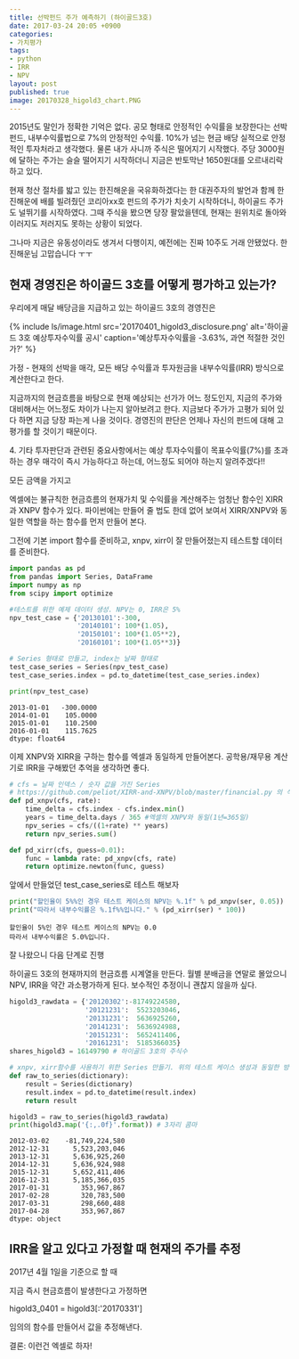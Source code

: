 ```yaml
---
title: 선박펀드 주가 예측하기 (하이골드3호)
date: 2017-03-24 20:05 +0900
categories:
- 가치평가
tags:
- python
- IRR
- NPV
layout: post
published: true
image: 20170328_higold3_chart.PNG
---
```


2015년도 말인가 정확한 기억은 없다. 공모 형태로 안정적인 수익률을 보장한다는 선박펀드, 내부수익률법으로 7%의 안정적인 수익률. 10%가 넘는 현금 배당 실적으로 안정적인 투자처라고 생각했다. 물론 내가 사니까 주식은 떨어지기 시작했다. 주당 3000원에 달하는 주가는 슬슬 떨어지기 시작하더니 지금은 반토막난 1650원대를 오르내리락 하고 있다.

현재 청산 절차를 밟고 있는 한진해운을 국유화하겠다는 한 대권주자의 발언과 함께 한진해운에 배를 빌려줬던 코리아xx호 펀드의 주가가 치솟기 시작하더니, 하이골드 주가도 널뛰기를 시작하였다. 그때 주식을 봤으면 당장 팔았을텐데, 현재는 원위치로 돌아와 이러지도 저러지도 못하는 상황이 되었다.

그나마 지금은 유동성이라도 생겨서 다행이지, 예전에는 진짜 10주도 거래 안됐었다. 한진해운님 고맙습니다 ㅜㅜ


## 현재 경영진은 하이골드 3호를 어떻게 평가하고 있는가?

우리에게 매달 배당금을 지급하고 있는 하이골드 3호의 경영진은 

{% include ls/image.html
   src='20170401_higold3_disclosure.png'
   alt='하이골드 3호 예상투자수익률 공시'
   caption='예상투자수익률을 -3.63%, 과연 적절한 것인가?' %}

가정 - 현재의 선박을 매각, 모든 배당 수익률과 투자원금을 내부수익률(IRR) 방식으로 계산한다고 한다.

지금까지의 현금흐름을 바탕으로 현재 예상되는 선가가 어느 정도인지, 지금의 주가와 대비해서는 어느정도 차이가 나는지 알아보려고 한다. 지금보다 주가가 고평가 되어 있다 하면 지금 당장 파는게 나을 것이다. 경영진의 판단은 언제나 자신의 펀드에 대해 고평가를 할 것이기 때문이다.

4\. 기타 투자판단과 관련된 중요사항에서는 예상 투자수익률이 목표수익률(7%)를 초과하는 경우 매각이 즉시 가능하다고 하는데, 어느정도 되어야 하는지 알려주겠다!!


모든 금액을 가지고 

엑셀에는 불규칙한 현금흐름의 현재가치 및 수익률을 계산해주는 엄청난 함수인 XIRR과 XNPV 함수가 있다. 파이썬에는 만들어 줄 법도 한데 없어 보여서 XIRR/XNPV와 동일한 역할을 하는 함수를 먼저 만들어 본다.

그전에 기본 import 함수를 준비하고, xnpv, xirr이 잘 만들어졌는지 테스트할 데이터를 준비한다.

```python
import pandas as pd
from pandas import Series, DataFrame
import numpy as np
from scipy import optimize

#테스트를 위한 예제 데이터 생성. NPV는 0, IRR은 5%
npv_test_case = {'20130101':-300,
                 '20140101': 100*(1.05),
                 '20150101': 100*(1.05**2),
                 '20160101': 100*(1.05**3)}

# Series 형태로 만들고, index는 날짜 형태로
test_case_series = Series(npv_test_case)
test_case_series.index = pd.to_datetime(test_case_series.index)

print(npv_test_case)
```
```
2013-01-01   -300.0000
2014-01-01    105.0000
2015-01-01    110.2500
2016-01-01    115.7625
dtype: float64
```

이제 XNPV와 XIRR을 구하는 함수를 엑셀과 동일하게 만들어본다. 공학용/재무용 계산기로 IRR을 구해봤던 추억을 생각하면 좋다.

```python
# cfs = 날짜 인덱스 / 숫자 값을 가진 Series
# https://github.com/peliot/XIRR-and-XNPV/blob/master/financial.py 의 식을 변형
def pd_xnpv(cfs, rate):
    time_delta = cfs.index - cfs.index.min()
    years = time_delta.days / 365 #엑셀의 XNPV와 동일(1년=365일)
    npv_series = cfs/((1+rate) ** years)
    return npv_series.sum()

def pd_xirr(cfs, guess=0.01):
    func = lambda rate: pd_xnpv(cfs, rate)
    return optimize.newton(func, guess)
```

앞에서 만들었던 test\_case\_series로 테스트 해보자

```python
print("할인율이 5%%인 경우 테스트 케이스의 NPV는 %.1f" % pd_xnpv(ser, 0.05))
print("따라서 내부수익률은 %.1f%%입니다." % (pd_xirr(ser) * 100))
```
```
할인율이 5%인 경우 테스트 케이스의 NPV는 0.0
따라서 내부수익률은 5.0%입니다.
```

잘 나왔으니 다음 단계로 진행

하이골드 3호의 현재까지의 현금흐름 시계열을 만든다. 월별 분배금을 연말로 몰았으니 NPV, IRR을 약간 과소평가하게 된다. 보수적인 추정이니 괜찮지 않을까 싶다.

```python
higold3_rawdata = {'20120302':-81749224580,
                   '20121231':  5523203046,
                   '20131231':  5636925260,
                   '20141231':  5636924988,
                   '20151231':  5652411406,
                   '20161231':  5185366035}
shares_higold3 = 16149790 # 하이골드 3호의 주식수

# xnpv, xirr함수를 사용하기 위한 Series 만들기. 위의 테스트 케이스 생성과 동일한 방법
def raw_to_series(dictionary):
    result = Series(dictionary)
    result.index = pd.to_datetime(result.index)
    return result

higold3 = raw_to_series(higold3_rawdata)
print(higold3.map('{:,.0f}'.format)) # 3자리 콤마
```
```
2012-03-02    -81,749,224,580
2012-12-31      5,523,203,046
2013-12-31      5,636,925,260
2014-12-31      5,636,924,988
2015-12-31      5,652,411,406
2016-12-31      5,185,366,035
2017-01-31        353,967,867
2017-02-28        320,783,500
2017-03-31        298,660,488
2017-04-28        353,967,867
dtype: object
```

## IRR을 알고 있다고 가정할 때 현재의 주가를 추정

2017년 4월 1일을 기준으로 할 때

지금 즉시 현금흐름이 발생한다고 가정하면

higold3_0401 = higold3[:'20170331']

임의의 함수를 만들어서 값을 추정해낸다.



결론:
이런건 엑셀로 하자!